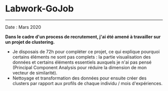 # Labwork-GoJob
--- 
Date : Mars 2020

**Dans le cadre d'un process de recrutement, j'ai été amené à travailler sur un projet de clustering.**

* Je disposais de 72h pour compléter ce projet, ce qui explique pourquoi certains éléments ne sont pas complets : la partie visualisation des données et certains éléments essentiels auxquels je n'ai pas pensé (Principal Component Analysis pour réduire la dimension de mon vecteur de similarité).
* Nettoyage et transformation des données pour ensuite créer des clusters par rapport aux profils de chaque individu / mois d'expériences.

